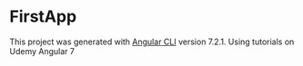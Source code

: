 # FirstApp

This project was generated with [Angular CLI](https://github.com/angular/angular-cli) version 7.2.1.
Using tutorials on Udemy Angular 7 

